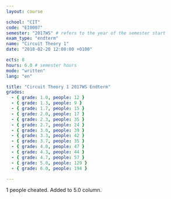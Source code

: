 ```yaml
---
layout: course

school: "CIT"
code: "EI0007"
semester: "2017WS" # refers to the year of the semester start
exam_type: "endterm"
name: "Circuit Theory 1"
date: "2018-02-20 12:00:00 +0100"

ects: 8
hours: 6.0 # semester hours
mode: "written"
lang: "en"

title: "Circuit Theory 1 2017WS Endterm"
grades:
  - { grade: 1.0, people: 12 }
  - { grade: 1.3, people: 9 }
  - { grade: 1.7, people: 15 }
  - { grade: 2.0, people: 17 }
  - { grade: 2.3, people: 35 }
  - { grade: 2.7, people: 24 }
  - { grade: 3.0, people: 39 }
  - { grade: 3.3, people: 42 }
  - { grade: 3.7, people: 35 }
  - { grade: 4.0, people: 47 }
  - { grade: 4.3, people: 44 }
  - { grade: 4.7, people: 57 }
  - { grade: 5.0, people: 129 }
  - { grade: 6.0, people: 194 }

---
```


1 people cheated. Added to 5.0 column. 

